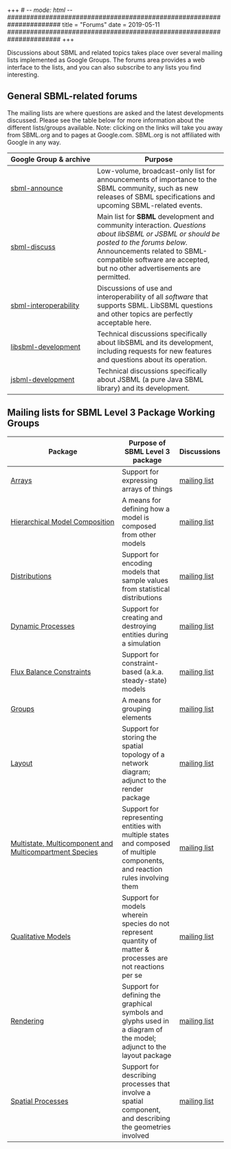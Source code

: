 +++ # -*- mode: html -*-
######################################################################
title = "Forums"
date  = 2019-05-11
######################################################################
+++

Discussions about SBML and related topics takes place over several mailing lists implemented as Google Groups.  The forums area provides a web interface to the lists, and you can also subscribe to any lists you find interesting.

## General SBML-related forums

The mailing lists are where questions are asked and the latest developments discussed.  Please see the table below for more information about the different lists/groups available. Note: clicking on the links will take you away from SBML.org and to pages at Google.com. SBML.org is not affiliated with Google in any way.

| Google&nbsp;Group&nbsp;&amp;&nbsp;archive                                        | Purpose |
|----------------------------------------------------------------------------------|---------|
| [sbml-announce](https://groups.google.com/d/forum/sbml-announce)                 | Low-volume, broadcast-only list for announcements of importance to the SBML community, such as new releases of SBML specifications and upcoming SBML-related events. |
| [sbml-discuss](https://groups.google.com/d/forum/sbml-discuss)                   | Main list for **SBML** development and community interaction. _Questions about libSBML or JSBML or should be posted to the forums below._ Announcements related to SBML-compatible software are accepted, but no other advertisements are permitted. |
| [sbml-interoperability](https://groups.google.com/d/forum/sbml-interoperability) | Discussions of use and interoperability of all _software_ that supports SBML. LibSBML questions and other topics are perfectly acceptable here. |
| [libsbml-development](https://groups.google.com/d/forum/libsbml-development)     | Technical discussions specifically about libSBML and its development, including requests for new features and questions about its operation. |
| [jsbml-development](https://groups.google.com/d/forum/jsbml-development)         | Technical discussions specifically about JSBML (a pure Java SBML library) and its development. |


## Mailing lists for SBML Level 3 Package Working Groups

| Package                                                         | Purpose of SBML Level 3 package          | Discussions    |
|-----------------------------------------------------------------|------------------------------------------|----------------|
| [Arrays](documents/specifications/sbml-level-3/packages/arrays) | Support for expressing arrays of things  | [mailing list](https://sourceforge.net/projects/sbml/lists/sbml-arrays) |
| [Hierarchical Model Composition](/documents/specifications/sbml-level-3/packages/comp) | A means for defining how a model is composed from other models | [mailing list](https://sourceforge.net/projects/sbml/lists/sbml-comp) |
| [Distributions](distrib) | Support for encoding models that sample values from statistical distributions | [mailing list](https://sourceforge.net/projects/sbml/lists/sbml-distrib) |
| [Dynamic Processes](dyn) | Support for creating and destroying entities during a simulation | [mailing list](https://sourceforge.net/projects/sbml/lists/sbml-dyn) |
| [Flux Balance Constraints](/documents/specifications/sbml-level-3/packages/fbc) | Support for constraint-based (a.k.a. steady-state) models | [mailing list](https://sourceforge.net/projects/sbml/lists/sbml-fbc) |
| [Groups](/documents/specifications/sbml-level-3/packages/groups) | A means for grouping elements | [mailing list](https://sourceforge.net/projects/sbml/lists/sbml-groups) |
| [Layout](/documents/specifications/sbml-level-3/packages/layout) | Support for storing the spatial topology of a network diagram; adjunct to the render package | [mailing list](https://sourceforge.net/projects/sbml/lists/sbml-layout) |
| [Multistate,&nbsp;Multicomponent&nbsp;and Multicompartment Species](/documents/specifications/sbml-level-3/packages/multi) | Support for representing entities with multiple states and composed of multiple components, and reaction rules involving them | [mailing list](https://sourceforge.net/projects/sbml/lists/sbml-multi) |
| [Qualitative Models](/documents/specifications/sbml-level-3/packages/qual) | Support for models wherein species do not represent quantity of matter & processes are not reactions per se | [mailing list](https://sourceforge.net/projects/sbml/lists/sbml-qual) |
| [Rendering](/documents/specifications/sbml-level-3/packages/render) | Support for defining the graphical symbols and glyphs used in a diagram of the model; adjunct to the layout package | [mailing list](https://sourceforge.net/projects/sbml/lists/sbml-render) |
| [Spatial Processes](/documents/specifications/sbml-level-3/packages/spatial) | Support for describing processes that involve a spatial component, and describing the geometries involved | [mailing list](https://sourceforge.net/projects/sbml/lists/sbml-spatial) |
